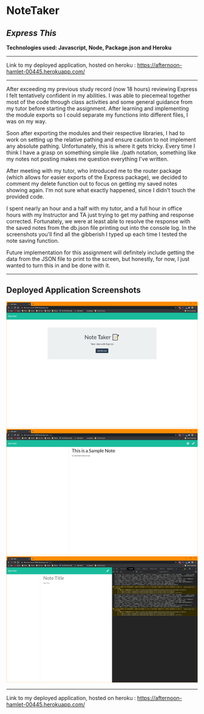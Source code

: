 # NoteTaker
## *Express This*
**Technologies used: Javascript, Node, Package.json and Heroku**

------------

Link to my deployed application, hosted on heroku : https://afternoon-hamlet-00445.herokuapp.com/

------------

After exceeding my previous study record (now 18 hours) reviewing Express I felt tentatively confident in my abilities. I was able to piecemeal together most of the code through class activities and some general guidance from my tutor before starting the assignment. After learning and implementing the module exports so I could separate my functions into different files, I was on my way.

Soon after exporting the modules and their respective libraries, I had to work on setting up the relative pathing and ensure caution to not implement any absolute pathing. Unfortunately, this is where it gets tricky. Every time I think I have a grasp on something simple like ./path notation, something like my notes not posting makes me question everything I've written.

After meeting with my tutor, who introduced me to the router package (which allows for easier exports of the Express package), we decided to comment my delete function out to focus on getting my saved notes showing again. I'm not sure what exactly happened, since I didn't touch the provided code.

I spent nearly an hour and a half with my tutor, and a full hour in office hours with my Instructor and TA just trying to get my pathing and response corrected. Fortunately, we were at least able to resolve the response with the saved notes from the db.json file printing out into the console log. In the screenshots you'll find all the gibberish I typed up each time I tested the note saving function. 

Future implementation for this assignment will definitely include getting the data from the JSON file to print to the screen, but honestly, for now, I just wanted to turn this in and be done with it. 


------------

## Deployed Application Screenshots


<img src="/ss/homepage.png" alt="Home Page of the app"/>
<img src="/ss/samplenote.png" alt="Sample Note"/>
<img src="/ss/consolelog.png" alt="Console log displaying saved data"/>

------------

Link to my deployed application, hosted on heroku : https://afternoon-hamlet-00445.herokuapp.com/